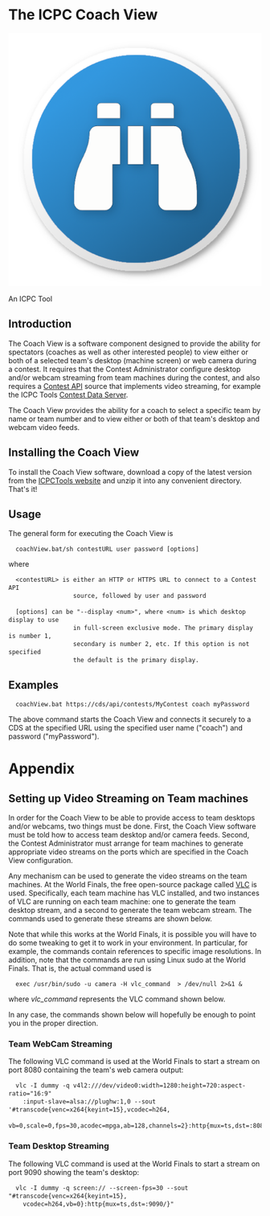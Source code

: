 # The ICPC Coach View

![](docs/coachViewIcon.png)

An ICPC Tool

## Introduction

The Coach View is a software component designed to provide the ability for spectators
(coaches as well as other interested people) to view either or both of a selected team's desktop (machine screen)
or web camera during a contest. It requires that the Contest Administrator configure desktop
and/or webcam streaming from team machines during the contest, and also requires a
[Contest API](https://ccs-specs.icpc.io/contest_api) source that implements video streaming, for
example the ICPC Tools [Contest Data Server](https://tools.icpc.global/cds/).

The Coach View provides the ability for a coach to select a specific team by name or team number and to view
either or both of that team's desktop and webcam video feeds.

## Installing the Coach View

To install the Coach View software, download a copy of the latest version from the [ICPCTools website](https://tools.icpc.global/)
and unzip it into any convenient directory. That's it!

## Usage

The general form for executing the Coach View is

```
  coachView.bat/sh contestURL user password [options]
``` 
where
```
  <contestURL> is either an HTTP or HTTPS URL to connect to a Contest API
                  source, followed by user and password

  [options] can be "--display <num>", where <num> is which desktop display to use
                  in full-screen exclusive mode. The primary display is number 1,
                  secondary is number 2, etc. If this option is not specified
                  the default is the primary display.
```

## Examples

```
  coachView.bat https://cds/api/contests/MyContest coach myPassword
```

The above command starts the Coach View and connects it securely to a CDS at the specified
URL using the specified user name ("coach") and password ("myPassword").

# Appendix

## Setting up Video Streaming on Team machines

In order for the Coach View to be able to provide access to team desktops and/or webcams, two things must be done.
First, the Coach View software must be told how to access team desktop and/or camera feeds.
Second, the Contest Administrator must arrange for team machines to 
generate appropriate video streams on the ports which are specified in the Coach View configuration.

Any mechanism can be used to generate the video streams on the team machines. At the World Finals, the free open-source package
called [VLC](http://www.videolan.org/vlc/index.html) is used.
Specifically, each team machine has VLC installed, and two instances of VLC are running on each team machine: one to generate
the team desktop stream, and a second to generate the team webcam stream. The commands used to generate these streams are shown below.

Note that while this works at the World Finals, it is possible you will have to do some tweaking to get it to work in your
environment. In particular, for example, the commands contain references to specific image resolutions.
In addition, note that the commands are run using Linux sudo at the World Finals. That is, the actual command used is

```
  exec /usr/bin/sudo -u camera -H vlc_command  > /dev/null 2>&1 &
```

where *vlc_command* represents the VLC command shown below.
 
In any case, the commands shown below will hopefully be enough to point you in the proper direction.

### Team WebCam Streaming

The following VLC command is used at the World Finals to start a stream on port 8080 containing the team's web camera output:

```
  vlc -I dummy -q v4l2:///dev/video0:width=1280:height=720:aspect-ratio="16:9"
    :input-slave=alsa://plughw:1,0 --sout '#transcode{venc=x264{keyint=15},vcodec=h264,
    vb=0,scale=0,fps=30,acodec=mpga,ab=128,channels=2}:http{mux=ts,dst=:8080}'
```

### Team Desktop Streaming

The following VLC command is used at the World Finals to start a stream on port 9090 showing the team's desktop:

```
  vlc -I dummy -q screen:// --screen-fps=30 --sout "#transcode{venc=x264{keyint=15},
    vcodec=h264,vb=0}:http{mux=ts,dst=:9090/}"
```
